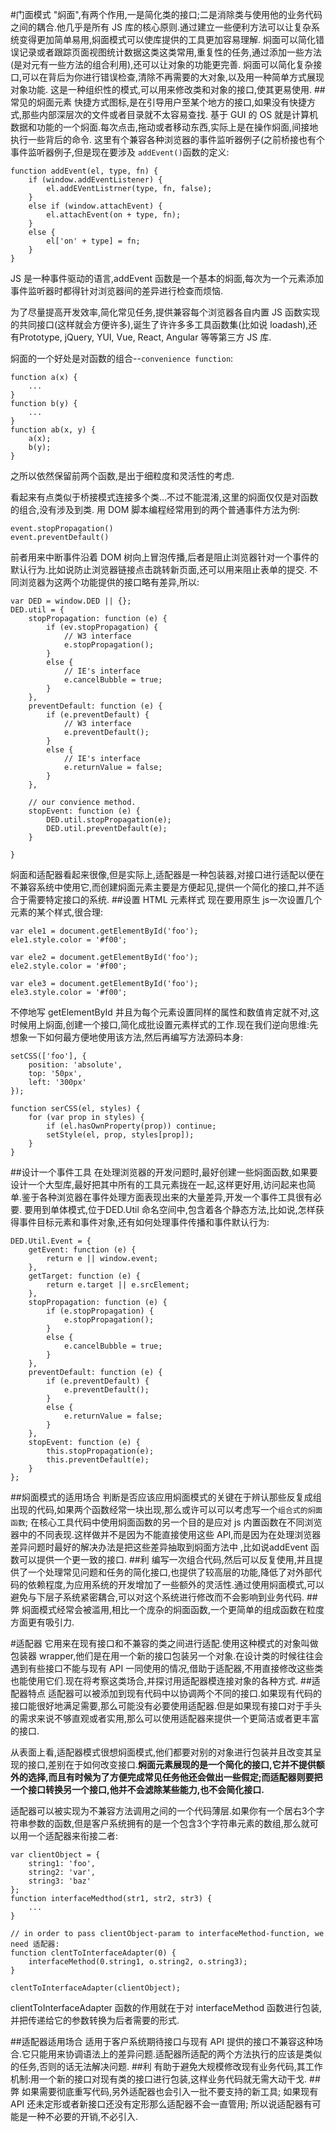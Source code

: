 #门面模式
    "焖面",有两个作用,一是简化类的接口;二是消除类与使用他的业务代码之间的耦合.他几乎是所有 JS 库的核心原则.通过建立一些便利方法可以让复杂系统变得更加简单易用,焖面模式可以使库提供的工具更加容易理解.
焖面可以简化错误记录或者跟踪页面视图统计数据这类这类常用,重复性的任务,通过添加一些方法(是对元有一些方法的组合利用),还可以让对象的功能更完善.
焖面可以简化复杂接口,可以在背后为你进行错误检查,清除不再需要的大对象,以及用一种简单方式展现对象功能.
这是一种组织性的模式,可以用来修改类和对象的接口,使其更易使用.
##常见的焖面元素
快捷方式图标,是在引导用户至某个地方的接口,如果没有快捷方式,那些内部深层次的文件或者目录就不太容易查找.
基于 GUI 的 OS 就是计算机数据和功能的一个焖面.每次点击,拖动或者移动东西,实际上是在操作焖面,间接地执行一些背后的命令.
这里有个兼容各种浏览器的事件监听器例子(之前桥接也有个事件监听器例子,但是现在要涉及 `addEvent()`函数的定义:
```
function addEvent(el, type, fn) {
    if (window.addEventListener) {
        el.addEVentListrner(type, fn, false);
    }
    else if (window.attachEvent) {
        el.attachEvent(on + type, fn);
    }
    else {
        el['on' + type] = fn;
    }
}
```
JS 是一种事件驱动的语言,addEvent 函数是一个基本的焖面,每次为一个元素添加事件监听器时都得针对浏览器间的差异进行检查而烦恼.

为了尽量提高开发效率,简化常见任务,提供兼容每个浏览器各自内置 JS 函数实现的共同接口(这样就会方便许多),诞生了许许多多工具函数集(比如说 loadash),还有Prototype, jQuery, YUI, Vue, React, Angular 等等第三方 JS 库.

焖面的一个好处是对函数的组合--`convenience function`:
```
function a(x) {
    ...
}
function b(y) {
    ...
}
function ab(x, y) {
    a(x);
    b(y);
}
```
之所以依然保留前两个函数,是出于细粒度和灵活性的考虑.

看起来有点类似于桥接模式连接多个类...不过不能混淆,这里的焖面仅仅是对函数的组合,没有涉及到类.
用 DOM 脚本编程经常用到的两个普通事件方法为例:
```
event.stopPropagation()
event.preventDefault()
```
前者用来中断事件沿着 DOM 树向上冒泡传播,后者是阻止浏览器针对一个事件的默认行为.比如说防止浏览器链接点击跳转新页面,还可以用来阻止表单的提交.
不同浏览器为这两个功能提供的接口略有差异,所以:
```
var DED = window.DED || {};
DED.util = {
    stopPropagation: function (e) {
        if (ev.stopPropagation) {
            // W3 interface
            e.stopPropagation();
        }
        else {
            // IE's interface
            e.cancelBubble = true;
        }
    },
    preventDefault: function (e) {
        if (e.preventDefault) {
            // W3 interface
            e.preventDefault();
        }
        else {
            // IE's interface
            e.returnValue = false;
        }
    },

    // our convience method.
    stopEvent: function (e) {
        DED.util.stopPropagation(e);
        DED.util.preventDefault(e);
    }

}
```
焖面和适配器看起来很像,但是实际上,适配器是一种包装器,对接口进行适配以便在不兼容系统中使用它,而创建焖面元素主要是方便起见,提供一个简化的接口,并不适合于需要特定接口的系统.
##设置 HTML 元素样式
现在要用原生 js一次设置几个元素的某个样式,很合理:
```
var ele1 = document.getElementById('foo');
ele1.style.color = '#f00';

var ele2 = document.getElementById('foo');
ele2.style.color = '#f00';

var ele3 = document.getElementById('foo');
ele3.style.color = '#f00';
```
不停地写 getElementById 并且为每个元素设置同样的属性和数值肯定就不对,这时候用上焖面,创建一个接口,简化成批设置元素样式的工作.现在我们逆向思维:先想象一下如何最方便地使用该方法,然后再编写方法源码本身:
```
setCSS(['foo'], {
    position: 'absolute',
    top: '50px',
    left: '300px'
});

function serCSS(el, styles) {
    for (var prop in styles) {
        if (el.hasOwnProperty(prop)) continue;
        setStyle(el, prop, styles[prop]);
    }
}
```
##设计一个事件工具
在处理浏览器的开发问题时,最好创建一些焖面函数,如果要设计一个大型库,最好把其中所有的工具元素拢在一起,这样更好用,访问起来也简单.鉴于各种浏览器在事件处理方面表现出来的大量差异,开发一个事件工具很有必要.
要用到单体模式,位于DED.Util 命名空间中,包含着各个静态方法,比如说,怎样获得事件目标元素和事件对象,还有如何处理事件传播和事件默认行为:
```
DED.Util.Event = {
    getEvent: function (e) {
        return e || window.event;
    },
    getTarget: function (e) {
        return e.target || e.srcElement;
    },
    stopPropagation: function (e) {
        if (e.stopPropagation) {
            e.stopPropagation();
        }
        else {
            e.cancelBubble = true;
        }
    },
    preventDefault: function (e) {
        if (e.preventDefault) {
            e.preventDefault();
        }
        else {
            e.returnValue = false;
        }
    },
    stopEvent: function (e) {
        this.stopPropagation(e);
        this.preventDefault(e);
    }
};
```
##焖面模式的适用场合
判断是否应该应用焖面模式的关键在于辨认那些反复成组出现的代码,如果两个函数经常一块出现,那么或许可以可以考虑写一个`组合式的焖面函数`;
在核心工具代码中使用焖面函数的另一个目的是应对 js 内置函数在不同浏览器中的不同表现.这样做并不是因为不能直接使用这些 API,而是因为在处理浏览器差异问题时最好的解决办法是把这些差异抽取到焖面方法中
,比如说addEvent 函数可以提供一个更一致的接口.
##利
编写一次组合代码,然后可以反复使用,并且提供了一个处理常见问题和任务的简化接口,也提供了较高层的功能,降低了对外部代码的依赖程度,为应用系统的开发增加了一些额外的灵活性.通过使用焖面模式,可以避免与下层子系统紧密耦合,可以对这个系统进行修改而不会影响到业务代码.
##弊
焖面模式经常会被滥用,相比一个庞杂的焖面函数,一个更简单的组成函数在粒度方面更有吸引力.

#适配器
它用来在现有接口和不兼容的类之间进行适配.使用这种模式的对象叫做包装器 wrapper,他们是在用一个新的接口包装另一个对象.在设计类的时候往往会遇到有些接口不能与现有 API 一同使用的情况,借助于适配器,不用直接修改这些类也能使用它们.现在将考察这类场合,并探讨用适配器模连接对象的各种方式.
##适配器特点
适配器可以被添加到现有代码中以协调两个不同的接口.如果现有代码的接口能很好地满足需要,那么可能没有必要使用适配器.但是如果现有接口对于手头的需求来说不够直观或者实用,那么可以使用适配器来提供一个更简洁或者更丰富的接口.

从表面上看,适配器模式很想焖面模式,他们都要对别的对象进行包装并且改变其呈现的接口,差别在于如何改变接口.**焖面元素展现的是一个简化的接口,它并不提供额外的选择,而且有时候为了方便完成常见任务他还会做出一些假定;而适配器则要把一个接口转换另一个接口,他并不会滤除某些能力,也不会简化接口.**

适配器可以被实现为不兼容方法调用之间的一个代码薄层.如果你有一个居右3个字符串参数的函数,但是客户系统拥有的是一个包含3个字符串元素的数组,那么就可以用一个适配器来衔接二者:
```
var clientObject = {
    string1: 'foo',
    string2: 'var',
    string3: 'baz'
};
function interfaceMedthod(str1, str2, str3) {
    ...
}

// in order to pass clientObject-param to interfaceMethod-function, we need 适配器:
function clentToInterfaceAdapter(0) {
    interfaceMethod(0.string1, o.string2, o.string3);
}

clentToInterfaceAdapter(clientObject);
```
clientToInterfaceAdapter 函数的作用就在于对 interfaceMethod 函数进行包装,并把传递给它的参数转换为后者需要的形式.

##适配器适用场合
适用于客户系统期待接口与现有 API 提供的接口不兼容这种场合.它只能用来协调语法上的差异问题.适配器所适配的两个方法执行的应该是类似的任务,否则的话无法解决问题.
##利
有助于避免大规模修改现有业务代码,其工作机制:用一个新的接口对现有类的接口进行包装,这样业务代码就无需大动干戈.
##弊
如果需要彻底重写代码,另外适配器也会引入一批不要支持的新工具;
如果现有 API 还未定形或者新接口还没有定形那么适配器不会一直管用;
所以说适配器有可能是一种不必要的开销,不必引入.
